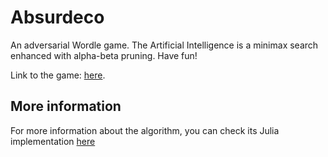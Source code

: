 # Absurdeco

An adversarial Wordle game. The Artificial Intelligence is a minimax search enhanced with alpha-beta pruning. Have fun!

Link to the game: [here](https://pedrolazera.github.io/Absurdeco/).

## More information

For more information about the algorithm, you can check its Julia implementation [here](https://github.com/pedrolazera/WordleSolver)